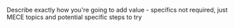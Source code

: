 Describe exactly how you're going to add value - specifics not required, just MECE topics and potential specific steps to try
